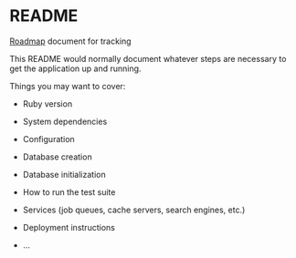 # README

[Roadmap](https://docs.google.com/document/d/1IuU3JQicIRyKwC1DpYEn3PLX1FVJ9xOTIX9b5pVCOt0/edit) document for tracking 

This README would normally document whatever steps are necessary to get the
application up and running.

Things you may want to cover:

* Ruby version

* System dependencies

* Configuration

* Database creation

* Database initialization

* How to run the test suite

* Services (job queues, cache servers, search engines, etc.)

* Deployment instructions

* ...
